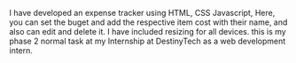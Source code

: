 I have developed an expense tracker using HTML, CSS Javascript, 
Here, you can set the buget and add the respective item cost with their name, and also can edit and delete it.
I have included resizing for all devices.
this is my phase 2 normal task at my Internship at DestinyTech as a web development intern.
